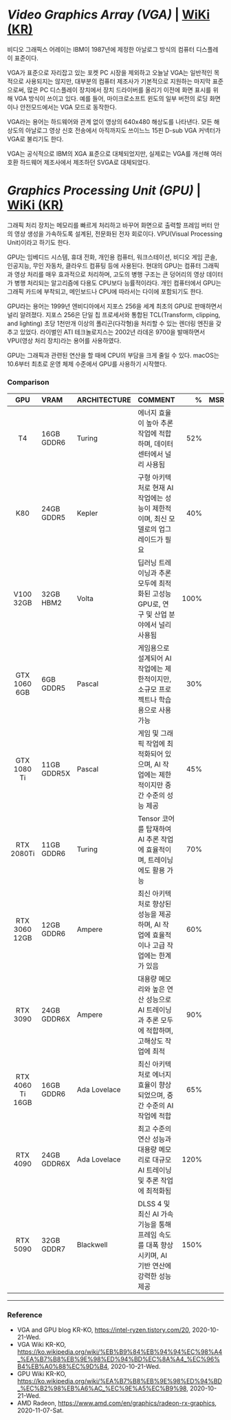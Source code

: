 # _Video Graphics Array (VGA)_ | [WiKi (KR)](https://ko.wikipedia.org/wiki/%EB%B9%84%EB%94%94%EC%98%A4_%EA%B7%B8%EB%9E%98%ED%94%BD%EC%8A%A4_%EC%96%B4%EB%A0%88%EC%9D%B4)

비디오 그래픽스 어레이는 IBM이 1987년에 제정한 아날로그 방식의 컴퓨터 디스플레이 표준이다.

VGA가 표준으로 자리잡고 있는 포켓 PC 시장을 제외하고 오늘날 VGA는 일반적인 목적으로 사용되지는 않지만, 대부분의 컴퓨터 제조사가 기본적으로 지원하는 마지막 표준으로써, 많은 PC 디스플레이 장치에서 장치 드라이버를 올리기 이전에 화면 표시를 위해 VGA 방식이 쓰이고 있다. 예를 들어, 마이크로소프트 윈도의 일부 버전의 로딩 화면이나 안전모드에서는 VGA 모드로 동작한다.

VGA라는 용어는 하드웨어와 관계 없이 영상의 640x480 해상도를 나타낸다. 모든 해상도의 아날로그 영상 신호 전송에서 아직까지도 쓰이느느 15핀 D-sub VGA 커넥터가 VGA로 불리기도 한다.

VGA는 공식적으로 IBM의 XGA 표준으로 대체되었지만, 실제로는 VGA를 개선해 여러 호환 하드웨어 제조사에서 제조하던 SVGA로 대체되었다.

# _Graphics Processing Unit (GPU)_ | [WiKi (KR)](https://ko.wikipedia.org/wiki/%EA%B7%B8%EB%9E%98%ED%94%BD_%EC%B2%98%EB%A6%AC_%EC%9E%A5%EC%B9%98)

그래픽 처리 장치는 메모리를 빠르게 처리하고 바꾸어 화면으로 출력할 프레임 버터 안의 영상 생성을 가속하도록 설계된, 전문화된 전자 회로이다. VPU(Visual Processing Unit)이라고 하기도 한다.

GPU는 임베디드 시스템, 휴대 전화, 개인용 컴퓨터, 워크스테이션, 비디오 게임 콘솔, 인공지능, 무인 자동차, 클라우드 컴퓨팅 등에 사용된다. 현대의 GPU는 컴퓨터 그래픽과 영상 처리를 매우 효과적으로 처리하며, 고도의 병행 구조는 큰 덩어리의 영상 데이터가 병행 처리되는 알고리즘에 다용도 CPU보다 능률적이라다. 개인 컴퓨터에서 GPU는 그래픽 카드에 부착되고, 메인보드나 CPU에 따라서는 다이에 포함되기도 한다.

GPU라는 용어는 1999년 엔비디아에서 지포스 256을 세계 최초의 GPU로 판매하면서 널리 알려졌다. 지포스 256은 단일 칩 프로세서와 통합된 TCL(Transform, clipping, and lighting) 초당 1천만개 이상의 폴리곤(다각형)을 처리할 수 있는 렌더링 엔진을 갖추고 있었다. 라이벌인 ATI 테크놀로지스는 2002년 라데온 9700을 발매하면서 VPU(영상 처리 장치)라는 용어를 사용하였다.

GPU는 그래픽과 관련된 연산을 할 때에 CPU의 부담을 크게 줄일 수 있다. macOS는 10.6부터 최초로 운영 체제 수준에서 GPU를 사용하기 시작했다.

### Comparison

|GPU|VRAM|ARCHITECTURE|COMMENT|%|MSRP|
|:-:|:---|:-----------|:------|--------:|---:|
|T4|16GB GDDR6|Turing|에너지 효율이 높아 추론 작업에 적합하며, 데이터센터에서 널리 사용됨|52%||
|K80|24GB GDDR5|Kepler|구형 아키텍처로 현재 AI 작업에는 성능이 제한적이며, 최신 모델로의 업그레이드가 필요|40%||
|V100 32GB|32GB HBM2|Volta|딥러닝 트레이닝과 추론 모두에 최적화된 고성능 GPU로, 연구 및 산업 분야에서 널리 사용됨|100%||
|GTX 1060 6GB|6GB GDDR5|Pascal|게임용으로 설계되어 AI 작업에는 제한적이지만, 소규모 프로젝트나 학습용으로 사용 가능|30%||
|GTX 1080 Ti|11GB GDDR5X|Pascal|게임 및 그래픽 작업에 최적화되어 있으며, AI 작업에는 제한적이지만 중간 수준의 성능 제공|45%||
|RTX 2080Ti|11GB GDDR6|Turing|Tensor 코어를 탑재하여 AI 추론 작업에 효율적이며, 트레이닝에도 활용 가능|70%||
|RTX 3060 12GB|12GB GDDR6|Ampere|최신 아키텍처로 향상된 성능을 제공하며, AI 작업에 효율적이나 고급 작업에는 한계가 있음|60%||
|RTX 3090|24GB GDDR6X|Ampere|대용량 메모리와 높은 연산 성능으로 AI 트레이닝과 추론 모두에 적합하며, 고해상도 작업에 최적|90%||
|RTX 4060 Ti 16GB|16GB GDDR6|Ada Lovelace|최신 아키텍처로 에너지 효율이 향상되었으며, 중간 수준의 AI 작업에 적합|65%||
|RTX 4090|24GB GDDR6X|Ada Lovelace|최고 수준의 연산 성능과 대용량 메모리로 대규모 AI 트레이닝 및 추론 작업에 최적화됨|120%||
|RTX 5090|32GB GDDR7|Blackwell|DLSS 4 및 최신 AI 가속 기능을 통해 프레임 속도를 대폭 향상시키며, AI 기반 연산에 강력한 성능 제공|150%|| 

---

### Reference
- VGA and GPU blog KR-KO, https://intel-ryzen.tistory.com/20, 2020-10-21-Wed.
- VGA Wiki KR-KO, https://ko.wikipedia.org/wiki/%EB%B9%84%EB%94%94%EC%98%A4_%EA%B7%B8%EB%9E%98%ED%94%BD%EC%8A%A4_%EC%96%B4%EB%A0%88%EC%9D%B4, 2020-10-21-Wed.
- GPU Wiki KR-KO, https://ko.wikipedia.org/wiki/%EA%B7%B8%EB%9E%98%ED%94%BD_%EC%B2%98%EB%A6%AC_%EC%9E%A5%EC%B9%98, 2020-10-21-Wed.
- AMD Radeon, https://www.amd.com/en/graphics/radeon-rx-graphics, 2020-11-07-Sat.

